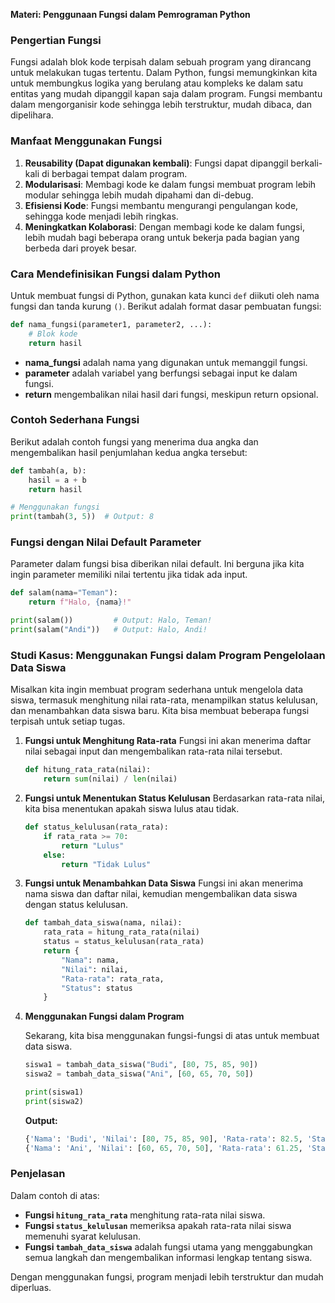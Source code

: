 **Materi: Penggunaan Fungsi dalam Pemrograman Python**

### Pengertian Fungsi
Fungsi adalah blok kode terpisah dalam sebuah program yang dirancang untuk melakukan tugas tertentu. Dalam Python, fungsi memungkinkan kita untuk membungkus logika yang berulang atau kompleks ke dalam satu entitas yang mudah dipanggil kapan saja dalam program. Fungsi membantu dalam mengorganisir kode sehingga lebih terstruktur, mudah dibaca, dan dipelihara.

### Manfaat Menggunakan Fungsi
1. **Reusability (Dapat digunakan kembali)**: Fungsi dapat dipanggil berkali-kali di berbagai tempat dalam program.
2. **Modularisasi**: Membagi kode ke dalam fungsi membuat program lebih modular sehingga lebih mudah dipahami dan di-debug.
3. **Efisiensi Kode**: Fungsi membantu mengurangi pengulangan kode, sehingga kode menjadi lebih ringkas.
4. **Meningkatkan Kolaborasi**: Dengan membagi kode ke dalam fungsi, lebih mudah bagi beberapa orang untuk bekerja pada bagian yang berbeda dari proyek besar.

### Cara Mendefinisikan Fungsi dalam Python
Untuk membuat fungsi di Python, gunakan kata kunci `def` diikuti oleh nama fungsi dan tanda kurung `()`. Berikut adalah format dasar pembuatan fungsi:

```python
def nama_fungsi(parameter1, parameter2, ...):
    # Blok kode
    return hasil
```

- **nama_fungsi** adalah nama yang digunakan untuk memanggil fungsi.
- **parameter** adalah variabel yang berfungsi sebagai input ke dalam fungsi.
- **return** mengembalikan nilai hasil dari fungsi, meskipun return opsional.

### Contoh Sederhana Fungsi
Berikut adalah contoh fungsi yang menerima dua angka dan mengembalikan hasil penjumlahan kedua angka tersebut:

```python
def tambah(a, b):
    hasil = a + b
    return hasil

# Menggunakan fungsi
print(tambah(3, 5))  # Output: 8
```

### Fungsi dengan Nilai Default Parameter
Parameter dalam fungsi bisa diberikan nilai default. Ini berguna jika kita ingin parameter memiliki nilai tertentu jika tidak ada input.

```python
def salam(nama="Teman"):
    return f"Halo, {nama}!"

print(salam())         # Output: Halo, Teman!
print(salam("Andi"))   # Output: Halo, Andi!
```

### Studi Kasus: Menggunakan Fungsi dalam Program Pengelolaan Data Siswa

Misalkan kita ingin membuat program sederhana untuk mengelola data siswa, termasuk menghitung nilai rata-rata, menampilkan status kelulusan, dan menambahkan data siswa baru. Kita bisa membuat beberapa fungsi terpisah untuk setiap tugas.

1. **Fungsi untuk Menghitung Rata-rata**
   Fungsi ini akan menerima daftar nilai sebagai input dan mengembalikan rata-rata nilai tersebut.

   ```python
   def hitung_rata_rata(nilai):
       return sum(nilai) / len(nilai)
   ```

2. **Fungsi untuk Menentukan Status Kelulusan**
   Berdasarkan rata-rata nilai, kita bisa menentukan apakah siswa lulus atau tidak.

   ```python
   def status_kelulusan(rata_rata):
       if rata_rata >= 70:
           return "Lulus"
       else:
           return "Tidak Lulus"
   ```

3. **Fungsi untuk Menambahkan Data Siswa**
   Fungsi ini akan menerima nama siswa dan daftar nilai, kemudian mengembalikan data siswa dengan status kelulusan.

   ```python
   def tambah_data_siswa(nama, nilai):
       rata_rata = hitung_rata_rata(nilai)
       status = status_kelulusan(rata_rata)
       return {
           "Nama": nama,
           "Nilai": nilai,
           "Rata-rata": rata_rata,
           "Status": status
       }
   ```

4. **Menggunakan Fungsi dalam Program**

   Sekarang, kita bisa menggunakan fungsi-fungsi di atas untuk membuat data siswa.

   ```python
   siswa1 = tambah_data_siswa("Budi", [80, 75, 85, 90])
   siswa2 = tambah_data_siswa("Ani", [60, 65, 70, 50])

   print(siswa1)
   print(siswa2)
   ```

   **Output:**
   ```python
   {'Nama': 'Budi', 'Nilai': [80, 75, 85, 90], 'Rata-rata': 82.5, 'Status': 'Lulus'}
   {'Nama': 'Ani', 'Nilai': [60, 65, 70, 50], 'Rata-rata': 61.25, 'Status': 'Tidak Lulus'}
   ```

### Penjelasan
Dalam contoh di atas:
- **Fungsi `hitung_rata_rata`** menghitung rata-rata nilai siswa.
- **Fungsi `status_kelulusan`** memeriksa apakah rata-rata nilai siswa memenuhi syarat kelulusan.
- **Fungsi `tambah_data_siswa`** adalah fungsi utama yang menggabungkan semua langkah dan mengembalikan informasi lengkap tentang siswa.

Dengan menggunakan fungsi, program menjadi lebih terstruktur dan mudah diperluas.
